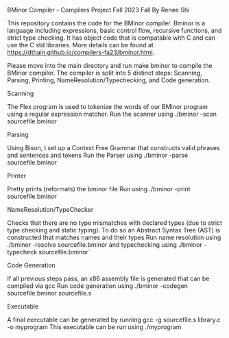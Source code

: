 BMinor Compiler - Compilers Project Fall 2023 Fall By Renee Shi

This repository contains the code for the BMinor compiler. Bminor is a language including expressions, basic control flow, recursive functions, and strict type checking. It has object code that is compatable with C and can use the C std libraries. More details can be found at https://dthain.github.io/compilers-fa23/bminor.html.

Please move into the main directory and run make bminor to compile the BMinor compiler. The compiler is split into 5 distinct steps: Scanning, Parsing, Printing, NameResolution/Typechecking, and Code generation.

Scanning

  The Flex program is used to tokenize the words of our BMinor program using a regular expression matcher.
  Run the scanner using ./bminor -scan sourcefile.bminor

Parsing

  Using Bison, I set up a Context Free Grammar that constructs valid phrases and sentences and tokens
  Run the Parser using ./bminor -parse sourcefile.bminor

Printer

  Pretty prints (reformats) the bminor file
  Run using ./bminor -print sourcefile.bminor

NameResolution/TypeChecker

  Checks that there are no type mismatches with declared types (due to strict type checking and static typing). To do so an Abstract Syntax Tree (AST) is constructed that matches     names and their types
  Run name resolution using ./bminor -resolve sourcefile.bminor and typechecking using ./bminor -typecheck sourcefile.bminor`

Code Generation

  If all previous steps pass, an x86 assembly file is generated that can be compiled via gcc
  Run code generation using ./bminor -codegen sourcefile.bminor sourcefile.s

Executable

  A final executable can be generated by running gcc -g sourcefile.s library.c -o myprogram
  This executable can be run using ./myprogram
